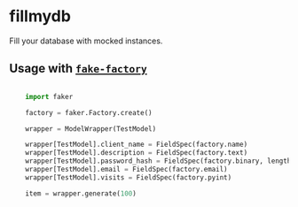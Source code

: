 # fillmydb
Fill your database with mocked instances.


## Usage with [`fake-factory`](https://github.com/joke2k/faker)

```python

    import faker

    factory = faker.Factory.create()

    wrapper = ModelWrapper(TestModel)

    wrapper[TestModel].client_name = FieldSpec(factory.name)
    wrapper[TestModel].description = FieldSpec(factory.text)
    wrapper[TestModel].password_hash = FieldSpec(factory.binary, length=25)
    wrapper[TestModel].email = FieldSpec(factory.email)
    wrapper[TestModel].visits = FieldSpec(factory.pyint)

    item = wrapper.generate(100)

```
